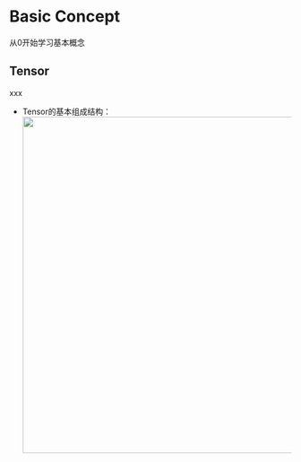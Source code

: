 # Basic Concept
从0开始学习基本概念

## Tensor
xxx
 - Tensor的基本组成结构：
   <img src="cute_tensor.png" width="1600" height="600">